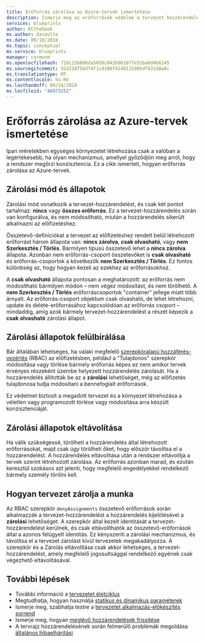 ```yaml
---
title: Erőforrás zárolása az Azure-tervek ismertetése
description: Ismerje meg az erőforrások védelme a tervezet hozzárendelésekor zárolási beállítások.
services: blueprints
author: DCtheGeek
ms.author: dacoulte
ms.date: 09/18/2018
ms.topic: conceptual
ms.service: blueprints
manager: carmonm
ms.openlocfilehash: 718c23b806da5058c042b961077e51ba0d4b6245
ms.sourcegitcommit: 32d218f5bd74f1cd106f4248115985df631d0a8c
ms.translationtype: MT
ms.contentlocale: hu-HU
ms.lasthandoff: 09/24/2018
ms.locfileid: "46973252"
---
```

# <a name="understand-resource-locking-in-azure-blueprints"></a>Erőforrás zárolása az Azure-tervek ismertetése

Ipari méretekben egységes környezetet létrehozása csak a valóban a legértékesebb, ha olyan mechanizmus, amellyel győződjön meg arról, hogy a rendszer megőrzi konzisztencia. Ez a cikk ismerteti, hogyan erőforrás zárolása az Azure-tervek.

## <a name="locking-modes-and-states"></a>Zárolási mód és állapotok

Zárolási mód vonatkozik a tervezet-hozzárendelést, és csak két pontot tartalmaz: **nincs** vagy **összes erőforrás**. Ez a tervezet-hozzárendelés során van konfigurálva, és nem módosítható, miután a hozzárendelés sikerült alkalmazni az előfizetéshez.

Összetevő-definíciókat a tervezet az előfizetéshez rendelt belül létrehozott erőforrást három állapota van: **nincs zárolva**, **csak olvasható**, vagy **nem Szerkesztés / Törlés**. Bármilyen típusú összetevő lehet a **nincs zárolva** állapota. Azonban nem erőforrás-csoport összetevőket is **csak olvasható** és erőforrás-csoportok a következők **nem Szerkesztés / Törlés**. Ez fontos különbség az, hogy hogyan kezeli az ezekhez az erőforrásokhoz.

A **csak olvasható** állapota pontosan a meghatározott: az erőforrás nem módosítható bármilyen módon – nem végez módosítást, és nem törölhető. A **nem Szerkesztés / Törlés** erőforráscsoportok "container" jellege miatt több árnyalt. Az erőforrás-csoport objektum csak olvasható, de lehet létrehozni, update és delete-erőforrásához kapcsolódóan az erőforrás csoport – mindaddig, amíg azok bármely tervezet-hozzárendelést a részét képezik a **csak olvasható** zárolási állapot.

## <a name="overriding-locking-states"></a>Zárolási állapotok felülbírálása

Bár általában lehetséges, ha valaki megfelelő [szerepköralapú hozzáférés-vezérlés](../../../role-based-access-control/overview.md) (RBAC) az előfizetésben, például a "Tulajdonos" szerepkör módosítása vagy törlése bármely erőforrás képes ez nem amikor tervek érvényes részeként üzembe helyezett hozzárendelés zárolását. Ha a hozzárendelés állították be az a **zárolási** lehetőséget, még az előfizetés tulajdonosa tudja módosítani a bennefoglalt erőforrások.

Ez védelmet biztosít a megadott tervezet és a környezet létrehozása a véletlen vagy programozott törlése vagy módosítása arra készült konzisztenciáját.

## <a name="removing-locking-states"></a>Zárolási állapotok eltávolítása

Ha válik szükségessé, törölheti a hozzárendelés által létrehozott erőforrásokat, majd csak úgy törölheti őket, hogy először távolítsa el a hozzárendelést. A hozzárendelés eltávolítása után a rendszer eltávolítja a tervek szerint létrehozott zárolása. Az erőforrás azonban marad, és ezután keresztül szokásos azt jelenti, hogy megfelelő engedélyekkel rendelkező bármely személy törölni kell.

## <a name="how-blueprint-locks-work"></a>Hogyan tervezet zárolja a munka

Az RBAC szerepkör `denyAssignments` összetevő erőforrások során alkalmazzák a tervezet-hozzárendelést a hozzárendelés kijelölésével a **zárolási** lehetőséget. A szerepkör által kezelt identitását a tervezet-hozzárendelést kerülnek, és csak eltávolíthatók az összetevő-erőforrások által a azonos felügyelt identitás. Ez kényszeríti a zárolási mechanizmus, és távolítsa el a tervezet zárolást kívül tervezetek megakadályozza. A szerepkör és a Zárolás eltávolítása csak akkor lehetséges, a tervezet-hozzárendelést, amely megfelelő jogosultsággal rendelkező egyének csak végezhető eltávolításával.

## <a name="next-steps"></a>További lépések

- További információ a [tervezetet életciklus](lifecycle.md)
- Megtudhatja, hogyan használja [statikus és dinamikus paraméterek](parameters.md)
- Ismerje meg, szabhatja testre a [tervezetet alkalmazás-előkészítés sorrend](sequencing-order.md)
- Ismerje meg, hogyan [meglévő hozzárendelések frissítése](../how-to/update-existing-assignments.md)
- A tervrajz hozzárendelésének során felmerülő problémák megoldása [általános hibaelhárítási](../troubleshoot/general.md)